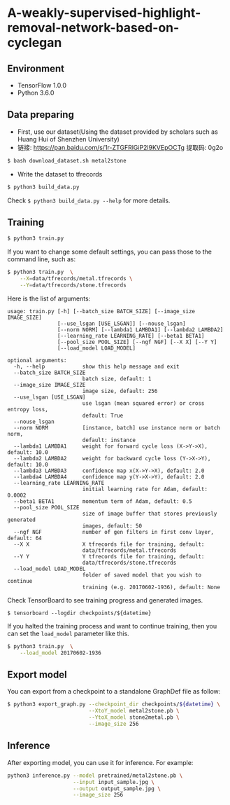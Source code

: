 # A-weakly-supervised-highlight-removal-network-based-on-cyclegan

## Environment

* TensorFlow 1.0.0
* Python 3.6.0

## Data preparing

* First, use our dataset(Using the dataset provided by scholars such as Huang Hui of Shenzhen University)
* 链接: https://pan.baidu.com/s/1r-ZTGFRlGiP2l9KVEpOCTg 提取码: 0g2o 

```bash
$ bash download_dataset.sh metal2stone
```

* Write the dataset to tfrecords

```bash
$ python3 build_data.py
```

Check `$ python3 build_data.py --help` for more details.

## Training

```bash
$ python3 train.py
```

If you want to change some default settings, you can pass those to the command line, such as:

```bash
$ python3 train.py  \
    --X=data/tfrecords/metal.tfrecords \
    --Y=data/tfrecords/stone.tfrecords
```

Here is the list of arguments:
```
usage: train.py [-h] [--batch_size BATCH_SIZE] [--image_size IMAGE_SIZE]
                [--use_lsgan [USE_LSGAN]] [--nouse_lsgan]
                [--norm NORM] [--lambda1 LAMBDA1] [--lambda2 LAMBDA2]
                [--learning_rate LEARNING_RATE] [--beta1 BETA1]
                [--pool_size POOL_SIZE] [--ngf NGF] [--X X] [--Y Y]
                [--load_model LOAD_MODEL]

optional arguments:
  -h, --help            show this help message and exit
  --batch_size BATCH_SIZE
                        batch size, default: 1
  --image_size IMAGE_SIZE
                        image size, default: 256
  --use_lsgan [USE_LSGAN]
                        use lsgan (mean squared error) or cross entropy loss,
                        default: True
  --nouse_lsgan
  --norm NORM           [instance, batch] use instance norm or batch norm,
                        default: instance
  --lambda1 LAMBDA1     weight for forward cycle loss (X->Y->X), default: 10.0
  --lambda2 LAMBDA2     weight for backward cycle loss (Y->X->Y), default: 10.0
  --lambda3 LAMBDA3     confidence map x(X->Y->X), default: 2.0
  --lambda4 LAMBDA4     confidence map y(Y->X->Y), default: 2.0
  --learning_rate LEARNING_RATE
                        initial learning rate for Adam, default: 0.0002
  --beta1 BETA1         momentum term of Adam, default: 0.5
  --pool_size POOL_SIZE
                        size of image buffer that stores previously generated
                        images, default: 50
  --ngf NGF             number of gen filters in first conv layer, default: 64
  --X X                 X tfrecords file for training, default:
                        data/tfrecords/metal.tfrecords
  --Y Y                 Y tfrecords file for training, default:
                        data/tfrecords/stone.tfrecords
  --load_model LOAD_MODEL
                        folder of saved model that you wish to continue
                        training (e.g. 20170602-1936), default: None
```

Check TensorBoard to see training progress and generated images.

```
$ tensorboard --logdir checkpoints/${datetime}
```

If you halted the training process and want to continue training, then you can set the `load_model` parameter like this.

```bash
$ python3 train.py  \
    --load_model 20170602-1936
```

## Export model
You can export from a checkpoint to a standalone GraphDef file as follow:

```bash
$ python3 export_graph.py --checkpoint_dir checkpoints/${datetime} \
                          --XtoY_model metal2stone.pb \
                          --YtoX_model stone2metal.pb \
                          --image_size 256
```


## Inference
After exporting model, you can use it for inference. For example:

```bash
python3 inference.py --model pretrained/metal2stone.pb \
                     --input input_sample.jpg \
                     --output output_sample.jpg \
                     --image_size 256
```

